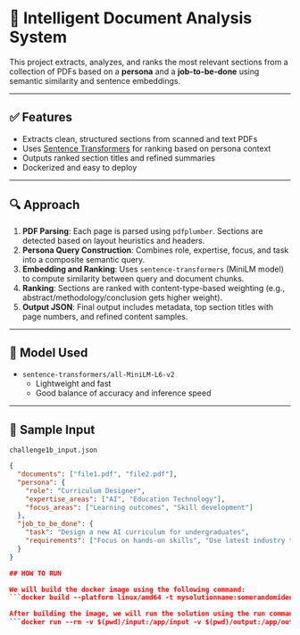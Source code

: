# 📄 Intelligent Document Analysis System

This project extracts, analyzes, and ranks the most relevant sections from a collection of PDFs based on a **persona** and a **job-to-be-done** using semantic similarity and sentence embeddings.

---

## ✅ Features

- Extracts clean, structured sections from scanned and text PDFs
- Uses [Sentence Transformers](https://www.sbert.net/) for ranking based on persona context
- Outputs ranked section titles and refined summaries
- Dockerized and easy to deploy

---

## 🔍 Approach

1. **PDF Parsing**: Each page is parsed using `pdfplumber`. Sections are detected based on layout heuristics and headers.
2. **Persona Query Construction**: Combines role, expertise, focus, and task into a composite semantic query.
3. **Embedding and Ranking**: Uses `sentence-transformers` (MiniLM model) to compute similarity between query and document chunks.
4. **Ranking**: Sections are ranked with content-type-based weighting (e.g., abstract/methodology/conclusion gets higher weight).
5. **Output JSON**: Final output includes metadata, top section titles with page numbers, and refined content samples.

---

## 🧠 Model Used

- `sentence-transformers/all-MiniLM-L6-v2`
    - Lightweight and fast
    - Good balance of accuracy and inference speed

---

## 🧪 Sample Input

`challenge1b_input.json`

```json
{
  "documents": ["file1.pdf", "file2.pdf"],
  "persona": {
    "role": "Curriculum Designer",
    "expertise_areas": ["AI", "Education Technology"],
    "focus_areas": ["Learning outcomes", "Skill development"]
  },
  "job_to_be_done": {
    "task": "Design a new AI curriculum for undergraduates",
    "requirements": ["Focus on hands-on skills", "Use latest industry trends"]
  }
}

## HOW TO RUN

We will build the docker image using the following command:
```docker build --platform linux/amd64 -t mysolutionname:somerandomidentifier```

After building the image, we will run the solution using the run command specified in the submitted instructions.
```docker run --rm -v $(pwd)/input:/app/input -v $(pwd)/output:/app/output -- network none mysolutionname:somerandomidentifie



